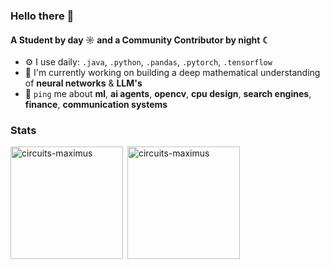 <!--
**circuits-maximus/circuits-maximus** is a ✨ _special_ ✨ repository because its `README.md` (this file) appears on your GitHub profile.

Here are some ideas to get you started:

- 🔭 I’m currently working on ...
- 🌱 I’m currently learning ...
- 👯 I’m looking to collaborate on ...
- 🤔 I’m looking for help with ...
- 💬 Ask me about ...
- 📫 How to reach me: ...
- 😄 Pronouns: ...
- ⚡ Fun fact: ...
- 🌍 I'm mostly active within the **OpenCV Community**
-->
### Hello there 👋

#### A Student by day ☼ and a Community Contributor by night ☾

- ⚙️ I use daily: `.java`, `.python`, `.pandas`, `.pytorch`, `.tensorflow`
- 🔭 I'm currently working on building a deep mathematical understanding of **neural networks** & **LLM's**
- 💬 `ping` me about **ml**, **ai agents**, **opencv**, **cpu design**, **search engines**, **finance**, **communication systems**

<h3 align="left">Stats</h3>
<img align="left" height="180em" src="https://github-readme-stats.vercel.app/api/top-langs/?username=circuits-maximus&langs_count=8&theme=default" alt=circuits-maximus />

<p>&nbsp;<img align="center" height="180em" src="https://github-readme-stats.vercel.app/api?username=circuits-maximus&show_icons=true&locale=en&theme=" alt="circuits-maximus" /></p>
